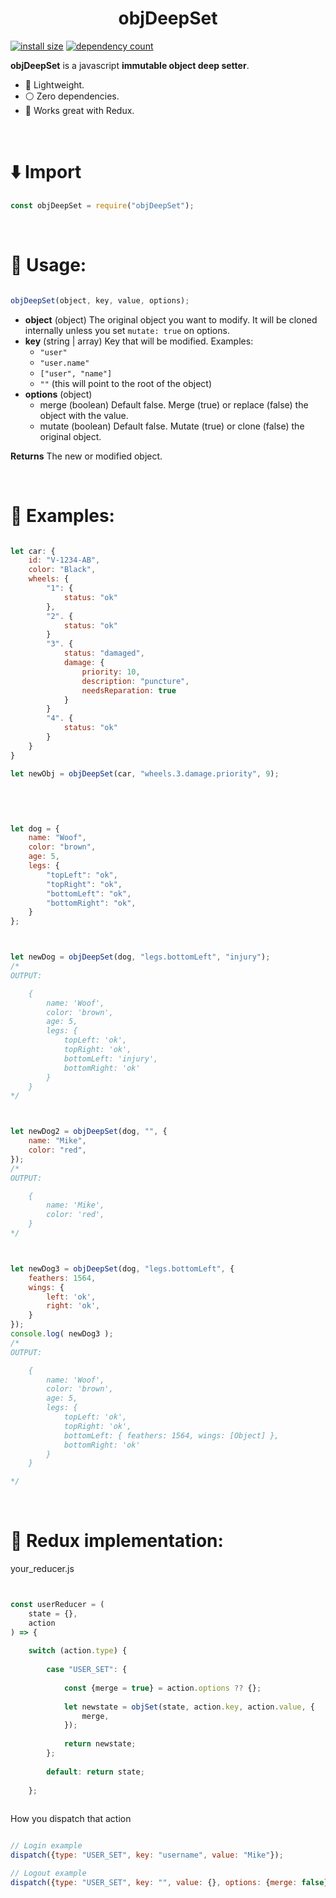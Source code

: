 <div style="text-align:center">
	<h1> objDeepSet </h1>
	<!-- <img src="https://i.gyazo.com/b4283bdaf6138e1f0b1e41755cb49a8a.png" /> -->
</div>



[![install size](https://packagephobia.com/badge?p=objdeepset)](https://packagephobia.com/result?p=objdeepset)
[![dependency count](https://badgen.net/bundlephobia/dependency-count/objdeepset)](https://badgen.net/bundlephobia/dependency-count/objdeepset)



**objDeepSet** is a javascript **immutable object deep setter**.

- 🚀 Lightweight.
- ⚪️ Zero dependencies.
- 💫 Works great with Redux.



<br>



# ⬇️ Import

```js
const objDeepSet = require("objDeepSet");
```



<br>



# 🧭 Usage:

```js

objDeepSet(object, key, value, options);

```

- **object** (object)
	The original object you want to modify. It will be cloned internally unless you set `mutate: true` on options.
- **key** (string | array)
	Key that will be modified. Examples:
	- `"user"`
	- `"user.name"`
	- `["user", "name"]`
	- `""` (this will point to the root of the object)
- **options** (object)
	- merge (boolean)
		Default false. Merge (true) or replace (false) the object with the value.
	- mutate (boolean)
		Default false. Mutate (true) or clone (false) the original object.


**Returns** The new or modified object.



<br>



# 🔮 Examples:

```js

let car: {
	id: "V-1234-AB",
	color: "Black",
	wheels: {
		"1": {
			status: "ok"
		},
		"2". {
			status: "ok"
		}
		"3". {
			status: "damaged",
			damage: {
				priority: 10,
				description: "puncture",
				needsReparation: true
			}
		}
		"4". {
			status: "ok"
		}
	}
}

let newObj = objDeepSet(car, "wheels.3.damage.priority", 9);


```



<br>



```js


let dog = {
	name: "Woof",
	color: "brown",
	age: 5,
	legs: {
		"topLeft": "ok",
		"topRight": "ok",
		"bottomLeft": "ok",
		"bottomRight": "ok",
	}
};



let newDog = objDeepSet(dog, "legs.bottomLeft", "injury");
/*
OUTPUT: 

	{
		name: 'Woof',
		color: 'brown',
		age: 5,
		legs: {
			topLeft: 'ok',
			topRight: 'ok',
			bottomLeft: 'injury',
			bottomRight: 'ok'
		}
	}
*/



let newDog2 = objDeepSet(dog, "", {
	name: "Mike",
	color: "red",
});
/*
OUTPUT: 

	{
		name: 'Mike',
		color: 'red',
	}
*/



let newDog3 = objDeepSet(dog, "legs.bottomLeft", {
	feathers: 1564,
	wings: {
		left: 'ok',
		right: 'ok',
	}
});
console.log( newDog3 );
/*
OUTPUT: 

	{
		name: 'Woof',
		color: 'brown',
		age: 5,
		legs: {
			topLeft: 'ok',
			topRight: 'ok',
			bottomLeft: { feathers: 1564, wings: [Object] },
			bottomRight: 'ok'
		}
	}

*/


```



<br>



# 🌌 Redux implementation:

your_reducer.js
```js


const userReducer = (
	state = {},
	action
) => {
	
	switch (action.type) {
		
		case "USER_SET": {
			
			const {merge = true} = action.options ?? {};
			
			let newstate = objSet(state, action.key, action.value, {
				merge,
			});
			
			return newstate;
		};
		
		default: return state;
		
	};
		

```


How you dispatch that action
```js

// Login example
dispatch({type: "USER_SET", key: "username", value: "Mike"});

// Logout example
dispatch({type: "USER_SET", key: "", value: {}, options: {merge: false} });

```
